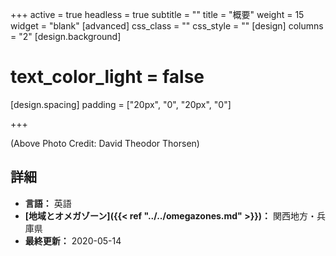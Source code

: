+++
active = true
headless = true
subtitle = ""
title = "概要"
weight = 15
widget = "blank"
[advanced]
css_class = ""
css_style = ""
[design]
columns = "2"
[design.background]
# text_color_light = false
[design.spacing]
padding = ["20px", "0", "20px", "0"]

+++

(Above Photo Credit: David Theodor Thorsen)

## 詳細

* **言語：** 英語
* **[地域とオメガゾーン]({{< ref "../../omegazones.md" >}})：** 関西地方・兵庫県
* **最終更新：** 2020-05-14
